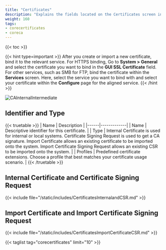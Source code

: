 ```yaml
---
title: "Certificates"
description: "Explains the fields located on the Certificates screen in TrueNAS CORE."
weight: 160
tags:
- corecertificates
- coreca
---
```


{{< toc >}}

{{< hint type=important >}}
After you create or import a new certificate, bind it to the relevant service. For HTTPS binding, Go to **System > General** and select the certificate you want to bind in the **GUI SSL Certificate** field. For other services, such as SMB for FTP, bind the certificate within the **Services** screen. Here, select the service you want to bind with and select your certificate within the **Configure** page for the aligned service.
{{< /hint >}}

![CAInternalIntermediate](/images/CORE/13.0/CAInternalIntermediate.png "CA Internal and Intermediate")

## Identifier and Type

{{< truetable >}}
| Name | Description |
|------|-------------|
| Name | Descriptive identifier for this certificate. |
| Type | Internal Certificate is used for internal or local systems. Certificate Signing Request is used to get a CA signature. Import Certificate allows an existing certificate to be imported onto the system. Import Certificate Signing Request allows an existing CSR to be imported onto the system.  |
| Profiles | Predefined certificate extensions. Choose a profile that best matches your certificate usage scenario. |
{{< /truetable >}}

## Internal Certificate and Certificate Signing Request

{{< include file="/static/includes/CertificatesInternalandCSR.md" >}}

## Import Certificate and Import Certificate Signing Request

{{< include file="/static/includes/CertificatesImportCertificateCSR.md" >}}

{{< taglist tag="corecertificates" limit="10" >}}
